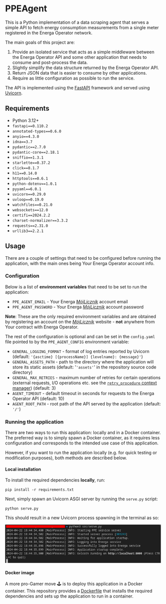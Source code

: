 # PPEAgent

This is a Python implementation of a data scraping agent that serves a simple API
to fetch energy consumption measurements from a single meter registered
in the Energa Operator network.

The main goals of this project are:

1. Provide an isolated service that acts as a simple middleware between the
   Energa Operator API and some other application that needs to consume
   and post-process the data.
2. Slightly simplify the data structure returned by the Energa Operator API.
3. Return JSON data that is easier to consume by other applications.
4. Require as little configuration as possible to run the service.

The API is implemented using the [FastAPI] framework and served using [Uvicorn].

## Requirements

* Python 3.12+
* `fastapi==0.110.2`
* `annotated-types==0.6.0`
* `anyio==4.3.0`
* `idna==3.7`
* `pydantic==2.7.0`
* `pydantic-core==2.18.1`
* `sniffio==1.3.1`
* `starlette==0.37.2`
* `click==8.1.7`
* `h11==0.14.0`
* `httptools==0.6.1`
* `python-dotenv==1.0.1`
* `pyyaml==6.0.1`
* `uvicorn==0.29.0`
* `uvloop==0.19.0`
* `watchfiles==0.21.0`
* `websockets==12.0`
* `certifi==2024.2.2`
* `charset-normalizer==3.3.2`
* `requests==2.31.0`
* `urllib3==2.2.1`

## Usage

There are a couple of settings that need to be configured before running the application, with the main ones being Your Energa Operator account info.

### Configuration

Below is a list of **environment variables** that need to be set to run the application:

* `PPE_AGENT_EMAIL` - Your Energa [*MójLicznik*] account email
* `PPE_AGENT_PASSWORD` - Your Energa [*MójLicznik*] account password

**Note**: These are the only required environment variables and are obtained by registering an account on the [*MójLicznik*] website - **not** anywhere from Your contract with Energa Operator.

The rest of the configuration is optional and can be set in the `config.yaml` file pointed to by the `PPE_AGENT_CONFIG` environment variable:

* `GENERAL_LOGGING_FORMAT` - format of log entries reported by Uvicorn (default: `'{asctime} [{processName}] {levelname}: {message}'`)
* `GENERAL_ASSETS_PATH` - path to the directory where the application will store its static assets (default: '`'assets'`' in the repository source code directory)
* `GENERAL_MAX_RETRIES` - maximum number of retries for certain operations (external requests, I/O operations etc. see the [`retry_procedure` context manager]) (default: 3)
* `AGENT_TIMEOUT` - default timeout in seconds for requests to the Energa Operator API (default: 10)
* `AGENT_ROOT_PATH` - root path of the API served by the application (default: `'/'`)

### Running the application

There are two ways to run this application: locally and in a Docker container.
The preferred way is to simply spawn a Docker container, as it requires less
configuration and corresponds to the intended use case of this application.

However, if you want to run the application locally (e.g. for quick testing or modification purposes), both methods are described below.

#### Local installation

To install the required dependencies **locally**, run:

```shell
pip install -r requirements.txt
```

Next, simply spawn an Uvicorn ASGI server by running the `serve.py` script:

```shell
python serve.py
```

This should result in a new Uvicorn process spawning in the terminal as so:

<img src=".github/assets/images/ASGI.png" alt="Terminal logs of running agent"/>

#### Docker image

A more pro-Gamer move :joystick: is to deploy this application in a Docker container.
This repository provides a [Dockerfile] that installs the required dependencies and sets up the application to run in a container.

[FastAPI]: https://fastapi.tiangolo.com/
[Uvicorn]: https://www.uvicorn.org/
[*MójLicznik*]: https://mojlicznik.energa-operator.pl/
[`retry_procedure` context manager]: https://github.com/kamilrybacki/PPEAgent/blob/main/src/agent/utils/retry.py
[Dockerfile]: https://github.com/kamilrybacki/PPEAgent/blob/main/Dockerfile
